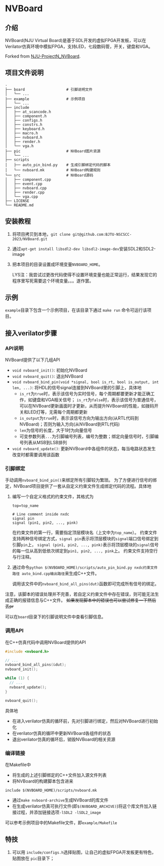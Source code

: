 # NVBoard

## 介绍

NVBoard(NJU Virtual Board)是基于SDL开发的虚拟FPGA开发板，可以在Verilator仿真环境中模拟FPGA，支持LED，七段数码管，开关，键盘和VGA。

Forked from [NJU-ProjectN_NVBoard](https://github.com/NJU-ProjectN/nvboard).

## 项目文件说明

```
.
├── board                   # 引脚说明文件
│   └── ...
├── example                 # 示例项目
│   └── ...
├── include
│   ├── at_scancode.h
│   ├── component.h
│   ├── configs.h
│   ├── constrs.h
│   ├── keyboard.h
│   ├── macro.h
│   ├── nvboard.h
│   ├── render.h
│   └── vga.h
├── pic                     # NVBoard图片资源
│   └── ...
├── scripts
│   ├── auto_pin_bind.py    # 生成引脚绑定代码的脚本
│   └── nvboard.mk          # NVBoard构建规则
└── src                     # NVBoard源码
│   ├── component.cpp
│   ├── event.cpp
│   ├── nvboard.cpp
│   ├── render.cpp
│   └── vga.cpp
├── LICENSE
└── README.md
```

## 安装教程

1. 将项目拷贝到本地，`git clone git@github.com:BJTU-NSCSCC-2023/NVBoard.git`

2. 通过`apt-get install libsdl2-dev libsdl2-image-dev`安装SDL2和SDL2-image

3. 把本项目的目录设置成环境变量`NVBOARD_HOME`。

   LYS注：我尝试过更改代码使得不设置环境变量也能正常运行，结果发现它的程序里写死需要这个环境变量。。。遂作罢。

## 示例

`example`目录下包含一个示例项目，在该目录下通过 `make run` 命令可运行该项目。

## 接入verilator步骤

### API说明

NVBoard提供了以下几组API

- `void nvboard_init()`: 初始化NVBoard
- `void nvboard_quit()`: 退出NVBoard
- `void nvboard_bind_pin(void *signal, bool is_rt, bool is_output, int len, ...)`: 将HDL的信号signal连接到NVBoard里的引脚上，具体地
  - `is_rt`为`true`时，表示该信号为实时信号，每个周期都要更新才能正确工作，如键盘和VGA相关信号；
    `is_rt`为`false`时，表示该信号为普通信号，可以在NVBoard更新画面时才更新，从而提升NVBoard的性能，如拨码开关和LED灯等，无需每个周期都更新
  - `is_output`为`true`时，表示该信号方向为输出方向(从RTL代码到NVBoard)；否则为输入方向(从NVBoard到RTL代码)
  - `len`为信号的长度，大于1时为向量信号
  - 可变参数列表`...`为引脚编号列表，编号为整数；绑定向量信号时，引脚编号列表从MSB到LSB排列
- `void nvboard_update()`: 更新NVBoard中各组件的状态，每当电路状态发生改变时都需要调用该函数

### 引脚绑定

手动调用`nvboard_bind_pin()`来绑定所有引脚较为繁琐。
为了方便进行信号的绑定，NVBoard项目提供了一套从自定义约束文件生成绑定代码的流程。具体地

1. 编写一个自定义格式的约束文件，其格式为

   ```
   top=top_name
   
   # Line comment inside nxdc
   signal pin
   signal (pin1, pin2, ..., pink)
   ```

   在约束文件的第一行，需要指定顶层模块名（上文中为`top_name`）。
   约束文件支持两种信号绑定方式，`signal pin`表示将顶层模块的`signal`端口信号绑定到引脚`pin`上，
   `signal (pin1, pin2, ..., pink)`表示将顶层模块的`signal`信号的每一位从高到低依次绑定到`pin1, pin2, ..., pink`上。
   约束文件支持空行与行注释。

2. 通过命令`python $(NVBOARD_HOME)/scripts/auto_pin_bind.py nxdc约束文件路径 auto_bind.cpp输出路径`来生成C++文件。

   调用该文件中的`nvboard_bind_all_pins(dut)`函数即可完成所有信号的绑定。

注意，该脚本的错误处理并不完善，若自定义约束文件中存在错误，则可能无法生成正确的报错信息与C++文件。
~~如果发现脚本中的错误也可以尝试修复一下然后丢pr~~

可以在`board`目录下的引脚说明文件中查看引脚信息。

### 调用API

在C++仿真代码中调用NVBoard提供的API
```c++
#include <nvboard.h>

// ...
nvboard_bind_all_pins(&dut);
nvboard_init();

while (1) {
  // ...
  nvboard_update();
}

nvboard_quit();
```
具体地
* 在进入verilator仿真的循环前，先对引脚进行绑定，然后对NVBoard进行初始化
* 在verilator仿真的循环中更新NVBoard各组件的状态
* 退出verilator仿真的循环后，销毁NVBoard的相关资源

### 编译链接

在Makefile中
* 将生成的上述引脚绑定的C++文件加入源文件列表
* 将NVBoard的构建脚本包含进来
```
include $(NVBOARD_HOME)/scripts/nvboard.mk
```
* 通过`make nvboard-archive`生成NVBoard的库文件
* 在生成verilator仿真可执行文件(即`$(NVBOARD_ARCHIVE)`)将这个库文件加入链接过程，并添加链接选项`-lSDL2 -lSDL2_image`

可以参考示例项目中的Makefile文件，即`example/Makefile`

## 特技

1. 可以用 `include/configs.h`选择贴图，让自己的虚拟FPGA开发板更有特色，贴图放在 `pic`目录下；
